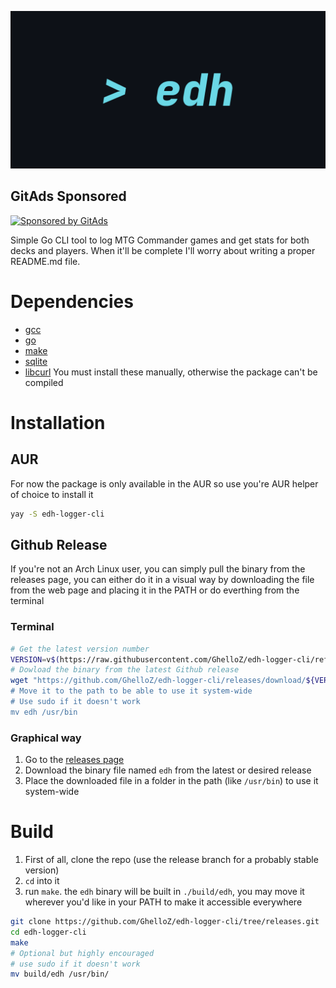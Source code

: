 <!-- GitAds-Verify: K5ELW3H2XRUO1Q34LJ73XEA5FRMBMHJM -->
![banner](https://github.com/GhelloZ/edh-logger-cli/blob/42940ebf69a69de04c99710a8b8a72bfe165f345/metadata/banner.png)

## GitAds Sponsored
[![Sponsored by GitAds](https://gitads.dev/v1/ad-serve?source=ghelloz/edhstats@github)](https://gitads.dev/v1/ad-track?source=ghelloz/edhstats@github)

Simple Go CLI tool to log MTG Commander games and get stats for both decks and players. 
When it'll be complete I'll worry about writing a proper README.md file. 

<!--
# Usage
![Demo](link-to-demo.gif)
blah blah use it like this blah blah
-->
# Dependencies
- [gcc](https://gcc.gnu.org/install/)
- [go](https://go.dev/doc/install/source)
- [make](https://www.gnu.org/software/make/#download)
- [sqlite](https://sqlite.org/src/doc/trunk/README.md)
- [libcurl](https://curl.se/docs/install.html)
You must install these manually, otherwise the package can't be compiled

# Installation
## AUR
For now the package is only available in the AUR so use you're AUR helper of choice to install it
```bash
yay -S edh-logger-cli
```
## Github Release
If you're not an Arch Linux user, you can simply pull the binary from the releases page, you can either do it in a visual way by downloading the file from the web page and placing it in the PATH or do everthing from the terminal
### Terminal
```bash
# Get the latest version number
VERSION=v$(https://raw.githubusercontent.com/GhelloZ/edh-logger-cli/refs/heads/releases/metadata/VERSION)
# Dowload the binary from the latest Github release
wget "https://github.com/GhelloZ/edh-logger-cli/releases/download/${VERSION}/edh
# Move it to the path to be able to use it system-wide
# Use sudo if it doesn't work
mv edh /usr/bin
```
### Graphical way
1. Go to the [releases page](https://github.com/GhelloZ/edh-logger-cli/releases)
2. Download the binary file named `edh` from the latest or desired release
3. Place the downloaded file in a folder in the path (like `/usr/bin`) to use it system-wide
# Build
1. First of all, clone the repo (use the release branch for a probably stable version)
2. `cd` into it
3. run `make`. the `edh` binary will be built in `./build/edh`, you may move it wherever you'd like in your PATH to make it accessible everywhere
```bash
git clone https://github.com/GhelloZ/edh-logger-cli/tree/releases.git
cd edh-logger-cli
make
# Optional but highly encouraged
# use sudo if it doesn't work
mv build/edh /usr/bin/
```
